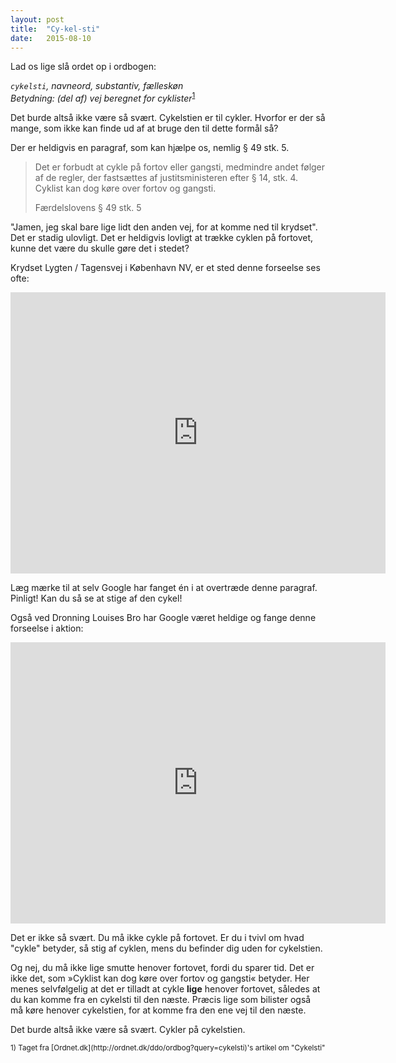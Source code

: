 ```yaml
---
layout: post
title:  "Cy-kel-sti"
date:   2015-08-10
---
```


Lad os lige slå ordet op i ordbogen:

*`cykelsti`, navneord, substantiv, fælleskøn* <br>
*Betydning: (del af) vej beregnet for cyklister*<sup>[1](#1)</sup>

Det burde altså ikke være så svært.
Cykelstien er til cykler.
Hvorfor er der så mange, som ikke kan finde ud af at bruge den til dette formål så?

Der er heldigvis en paragraf, som kan hjælpe os, nemlig § 49 stk. 5.

> Det er forbudt at cykle på fortov eller gangsti, medmindre andet følger af de regler, der fastsættes af justitsministeren efter § 14, stk. 4. Cyklist kan dog køre over fortov og gangsti.
> <footer>Færdelslovens § 49 stk. 5</footer>

"Jamen, jeg skal bare lige lidt den anden vej, for at komme ned til krydset".
Det er stadig ulovligt.
Det er heldigvis lovligt at trække cyklen på fortovet, kunne det være du skulle gøre det i stedet?

Krydset Lygten / Tagensvej i København NV, er et sted denne forseelse ses ofte:

<div style="text-align:center; max-width:100%;">
<iframe src="https://www.google.com/maps/embed?pb=!1m0!3m2!1sen!2sdk!4v1439200500030!6m8!1m7!1s5D8zsqDoGLahkpGRTUHxdA!2m2!1d55.708327!2d12.539115!3f87.86560195986108!4f8.982149690969152!5f0.7820865974627469" width="600" height="450" frameborder="0" style="border:0" allowfullscreen></iframe>
</div>

Læg mærke til at selv Google har fanget én i at overtræde denne paragraf.
Pinligt!
Kan du så se at stige af den cykel!

Også ved Dronning Louises Bro har Google været heldige og fange denne forseelse i aktion:

<div style="text-align:center; max-width:100%;">
<iframe src="https://www.google.com/maps/embed?pb=!1m0!3m2!1sen!2sdk!4v1439200700888!6m8!1m7!1sLhmf-mz21GXYi8bqyHh_VA!2m2!1d55.68623!2d12.565175!3f0.04535787558222637!4f-3.677867246467329!5f0.7820865974627469" width="600" height="450" frameborder="0" style="border:0" allowfullscreen></iframe>
</div>

Det er ikke så svært.
Du må ikke cykle på fortovet.
Er du i tvivl om hvad "cykle" betyder, så stig af cyklen, mens du befinder dig uden for cykelstien.

Og nej, du må ikke lige smutte henover fortovet, fordi du sparer tid.
Det er ikke det, som »Cyklist kan dog køre over fortov og gangsti« betyder.
Her menes selvfølgelig at det er tilladt at cykle **lige** henover fortovet, således at du kan komme fra en cykelsti til den næste.
Præcis lige som bilister også må køre henover cykelstien, for at komme fra den ene vej til den næste.

Det burde altså ikke være så svært.
Cykler på cykelstien.

<small id="1">
1) Taget fra [Ordnet.dk](http://ordnet.dk/ddo/ordbog?query=cykelsti)'s artikel om "Cykelsti"
</small>
